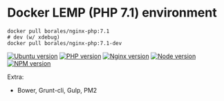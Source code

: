 # Docker LEMP (PHP 7.1) environment

```
docker pull borales/nginx-php:7.1
# dev (w/ xdebug)
docker pull borales/nginx-php:7.1-dev
```

[![Ubuntu version](https://img.shields.io/badge/Ubuntu-16.04-blue.svg)]()
[![PHP version](https://img.shields.io/badge/PHP-7.1.0-blue.svg)]()
[![Nginx version](https://img.shields.io/badge/NGINX-1.11.5-blue.svg)]()
[![Node version](https://img.shields.io/badge/Node-6.9.1-blue.svg)]()
[![NPM version](https://img.shields.io/badge/NPM-3.10.8-blue.svg)]()

Extra:

- Bower, Grunt-cli, Gulp, PM2
